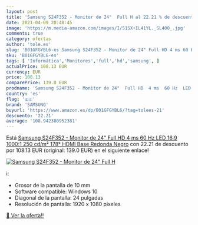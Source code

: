 ```yaml
---
layout: post
title: 'Samsung S24F352 - Monitor de 24"  Full H al 22.21 % de descuento'
date: 2021-04-09 20:48:45
image: 'https://m.media-amazon.com/images/I/51SX+IL41YL._SL400_.jpg'
comments: true
category: ofertas
author: 'tole.es'
slug: 'B01GFGYBL6-es Samsung S24F352 - Monitor de 24" Full HD 4 ms 60 Hz LED...'
sku: 'B01GFGYBL6-es'
tags: [ 'Informática','Monitores','full','hd','samsung', ]
actualPrice: 108.13 EUR
currency: EUR
price: 108.13
comparePrice: 139.0 EUR
prodname: 'Samsung S24F352 - Monitor de 24"  Full HD  4 ms  60 Hz  LED  16:9  1000:1  250 cd/m²  178°  HDMI  Base Redonda  Negro'
country: 'es'
flag: '🇪🇸'
brand: 'SAMSUNG'
buyurl: 'https://www.amazon.es/dp/B01GFGYBL6/?tag=tolees-21'
descuento: '22.21'
average: '108.942380952381'
---
```


Está [Samsung S24F352 - Monitor de 24"  Full HD  4 ms  60 Hz  LED  16:9  1000:1  250 cd/m²  178°  HDMI  Base Redonda  Negro](https://www.amazon.es/dp/B01GFGYBL6/?tag=tolees-21) con 22.21 de descuento por 108.13 EUR (original: 139.0 EUR) en el siguiente enlace!

[![Samsung S24F352 - Monitor de 24"  Full H](https://m.media-amazon.com/images/I/51SX+IL41YL._SL400_.jpg)](https://www.amazon.es/dp/B01GFGYBL6/?tag=tolees-21)

ℹ️:

- Grosor de la pantalla de 10 mm
- Software compatible: Windows 10
- Diagonal de la pantalla: 24 pulgadas
- Resolución de pantalla: 1920 x 1080 pixeles

[🛒 Ver la oferta!!](https://www.amazon.es/dp/B01GFGYBL6/?tag=tolees-21)
